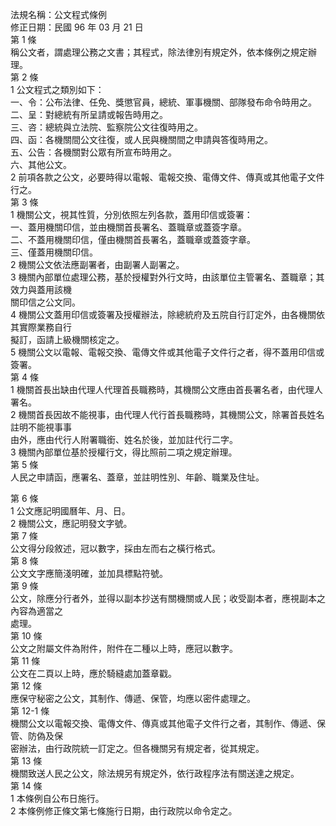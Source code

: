 法規名稱：公文程式條例  
修正日期：民國 96 年 03 月 21 日  
第 1 條  
稱公文者，謂處理公務之文書；其程式，除法律別有規定外，依本條例之規定辦理。  
第 2 條  
1 公文程式之類別如下：  
一、令：公布法律、任免、獎懲官員，總統、軍事機關、部隊發布命令時用之。  
二、呈：對總統有所呈請或報告時用之。  
三、咨：總統與立法院、監察院公文往復時用之。  
四、函：各機關間公文往復，或人民與機關間之申請與答復時用之。  
五、公告：各機關對公眾有所宣布時用之。  
六、其他公文。  
2 前項各款之公文，必要時得以電報、電報交換、電傳文件、傳真或其他電子文件行之。  
第 3 條  
1 機關公文，視其性質，分別依照左列各款，蓋用印信或簽署：  
一、蓋用機關印信，並由機關首長署名、蓋職章或蓋簽字章。  
二、不蓋用機關印信，僅由機關首長署名，蓋職章或蓋簽字章。  
三、僅蓋用機關印信。  
2 機關公文依法應副署者，由副署人副署之。  
3 機關內部單位處理公務，基於授權對外行文時，由該單位主管署名、蓋職章；其效力與蓋用該機  
關印信之公文同。  
4 機關公文蓋用印信或簽署及授權辦法，除總統府及五院自行訂定外，由各機關依其實際業務自行  
擬訂，函請上級機關核定之。  
5 機關公文以電報、電報交換、電傳文件或其他電子文件行之者，得不蓋用印信或簽署。  
第 4 條  
1 機關首長出缺由代理人代理首長職務時，其機關公文應由首長署名者，由代理人署名。  
2 機關首長因故不能視事，由代理人代行首長職務時，其機關公文，除署首長姓名註明不能視事事  
由外，應由代行人附署職銜、姓名於後，並加註代行二字。  
3 機關內部單位基於授權行文，得比照前二項之規定辦理。  
第 5 條  
人民之申請函，應署名、蓋章，並註明性別、年齡、職業及住址。  


第 6 條  
1 公文應記明國曆年、月、日。  
2 機關公文，應記明發文字號。  
第 7 條  
公文得分段敘述，冠以數字，採由左而右之橫行格式。  
第 8 條  
公文文字應簡淺明確，並加具標點符號。  
第 9 條  
公文，除應分行者外，並得以副本抄送有關機關或人民；收受副本者，應視副本之內容為適當之  
處理。  
第 10 條  
公文之附屬文件為附件，附件在二種以上時，應冠以數字。  
第 11 條  
公文在二頁以上時，應於騎縫處加蓋章戳。  
第 12 條  
應保守秘密之公文，其制作、傳遞、保管，均應以密件處理之。  
第 12-1 條  
機關公文以電報交換、電傳文件、傳真或其他電子文件行之者，其制作、傳遞、保管、防偽及保  
密辦法，由行政院統一訂定之。但各機關另有規定者，從其規定。  
第 13 條  
機關致送人民之公文，除法規另有規定外，依行政程序法有關送達之規定。  
第 14 條  
1 本條例自公布日施行。  
2 本條例修正條文第七條施行日期，由行政院以命令定之。  



